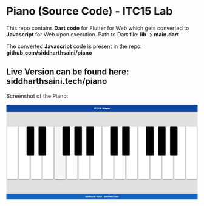 # Piano (Source Code) - ITC15 Lab

This repo contains **Dart code** for Flutter for Web which gets converted to **Javascript** for Web upon execution.
Path to Dart file: **lib -> main.dart**

The converted **Javascript** code is present in the repo: **github.com/siddharthsaini/piano**

## Live Version can be found here: siddharthsaini.tech/piano

Screenshot of the Piano:

<p>
  <img src="https://raw.githubusercontent.com/siddharthsaini/piano/master/piano.jpg" alt="Piano">
</p>

